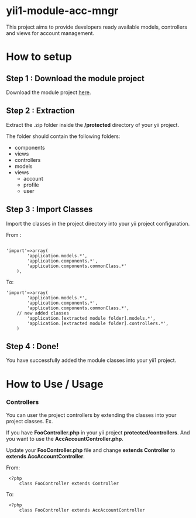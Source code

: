 # yii1-module-acc-mngr
This project aims to provide developers ready available models, controllers and views for account management.

# How to setup

## Step 1 : Download the module project
Download the module project [here](https://github.com/RickAQ-Dev/yii1-module-acc-mngr).

## Step 2 : Extraction
Extract the .zip folder inside the **/protected** directory of your yii project.

The folder should contain the following folders:
* components
 * views
* controllers
* models
* views
  * account
  * profile
  * user

## Step 3 : Import Classes
Import the classes in the project directory into your yii project configuration.

From :
```

'import'=>array(
		'application.models.*',
		'application.components.*',
		'application.components.commonClass.*'
	),

```

To:
```
'import'=>array(
		'application.models.*',
		'application.components.*',
		'application.components.commonClass.*',
    // new added classes
		'application.[extracted module folder].models.*',
		'application.[extracted module folder].controllers.*',
	)
 ```

## Step 4 : Done!
You have successfully added the module classes into your yii1 project.

# How to Use / Usage

### Controllers
You can user the project controllers by extending the classes into your project classes.
Ex.

If you have **FooController.php** in your yii project **protected/controllers**. And you want to use the **AccAccountController.php**. 

Update your **FooController.php** file and change **extends Controller** to **extends AccAccountController**.

From:
```
 <?php
     class FooController extends Controller

```


To:
```
 <?php
     class FooController extends AccAccountController

```
